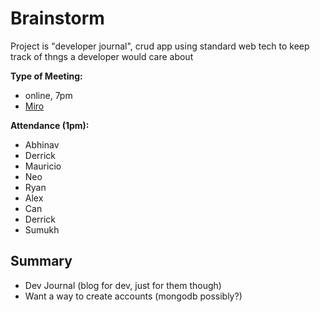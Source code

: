 # Brainstorm
Project is "developer journal", crud app using standard web tech to keep track of thngs a developer would care about 
  
**Type of Meeting:**
- online, 7pm
- [Miro](https://miro.com/app/board/uXjVKMniBQE=/)

**Attendance (1pm):**
- Abhinav
- Derrick
- Mauricio
- Neo
- Ryan
- Alex
- Can
- Derrick
- Sumukh

## Summary
- Dev Journal (blog for dev, just for them though)
- Want a way to create accounts (mongodb possibly?)
